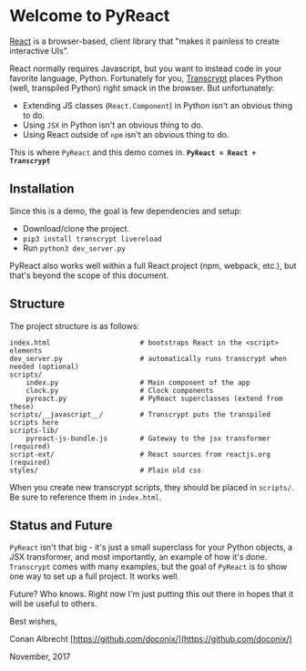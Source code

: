 # Welcome to PyReact

[React](https://reactjs.org/) is a browser-based, client library that "makes it painless to create interactive UIs".  

React normally requires Javascript, but you want to instead code in your favorite language, Python.  Fortunately for you, [Transcrypt](https://www.transcrypt.org/) places Python (well, transpiled Python) right smack in the browser. But unfortunately:

* Extending JS classes (`React.Component`) in Python isn't an obvious thing to do.
* Using `JSX` in Python isn't an obvious thing to do.  
* Using React outside of `npm` isn't an obvious thing to do. 

This is where `PyReact` and this demo comes in.  **`PyReact = React + Transcrypt`**

## Installation

Since this is a demo, the goal is few dependencies and setup:

* Download/clone the project.
* `pip3 install transcrypt livereload`
* Run `python3 dev_server.py` 

PyReact also works well within a full React project (npm, webpack, etc.), but that's beyond the scope of this document.


## Structure

The project structure is as follows:

```
index.html                      # bootstraps React in the <script> elements
dev_server.py                   # automatically runs transcrypt when needed (optional)
scripts/
    index.py                    # Main component of the app
    clock.py                    # Clock components
    pyreact.py                  # PyReact superclasses (extend from these)
scripts/__javascript__/         # Transcrypt puts the transpiled scripts here
scripts-lib/
    pyreact-js-bundle.js        # Gateway to the jsx transformer (required)
script-ext/                     # React sources from reactjs.org (required)
styles/                         # Plain old css
```

When you create new transcrypt scripts, they should be placed in `scripts/`.  Be sure to reference them in `index.html`.


## Status and Future

`PyReact` isn't that big - it's just a small superclass for your Python objects, a JSX transformer, and most importantly, an example of how it's done.  `Transcrypt` comes with many examples, but the goal of `PyReact` is to show one way to set up a full project. It works well.

Future? Who knows. Right now I'm just putting this out there in hopes that it will be useful to others. 

Best wishes, 

Conan Albrecht [https://github.com/doconix/](https://github.com/doconix/)

November, 2017